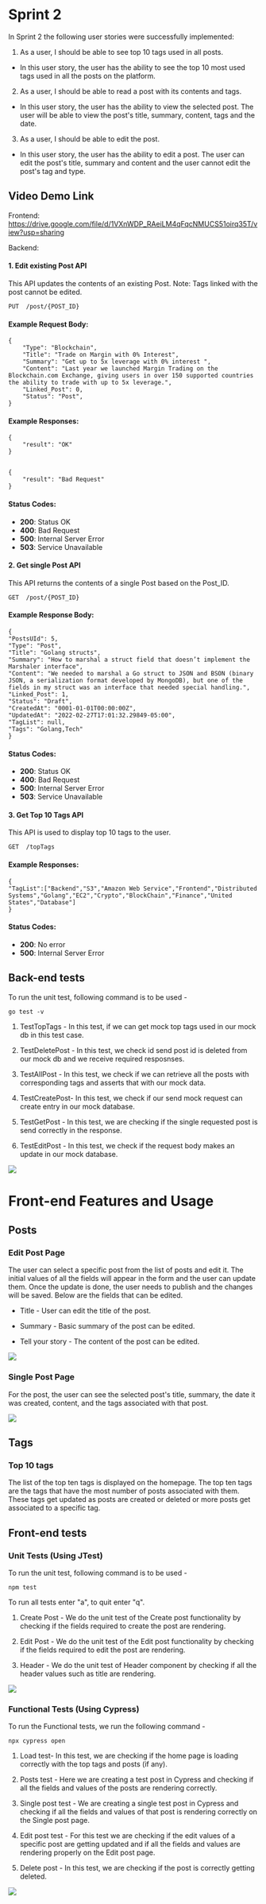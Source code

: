 
  

# Sprint 2

  

In Sprint 2 the following user stories were successfully implemented:

1. As a user, I should be able to see top 10 tags used in all posts.

* In this user story, the user has the ability to see the top 10 most used tags used in all the posts on the platform.

2. As a user, I should be able to read a post with its contents and tags.

* In this user story, the user has the ability to view the selected post. The user will be able to view the post's title, summary, content, tags and the date.

3. As a user, I should be able to edit the post.

* In this user story, the user has the ability to edit a post. The user can edit the post's title, summary and content and the user cannot edit the post's tag and type.

  

## Video Demo Link

  
  

Frontend: https://drive.google.com/file/d/1VXnWDP_RAeiLM4qFqcNMUCS51oirq35T/view?usp=sharing

  

Backend:

#### 1. Edit existing Post API
This API updates the contents of an existing Post.
Note: Tags linked with the post cannot be edited.

    PUT  /post/{POST_ID}

#### Example Request Body:

    {	
        "Type": "Blockchain", 
        "Title": "Trade on Margin with 0% Interest",
        "Summary": "Get up to 5x leverage with 0% interest ",
        "Content": "Last year we launched Margin Trading on the Blockchain.com Exchange, giving users in over 150 supported countries the ability to trade with up to 5x leverage.",
        "Linked_Post": 0,
        "Status": "Post",
    }

#### Example Responses:

    {
        "result": "OK"
    }


    {
        "result": "Bad Request"
    }

#### Status Codes:

-   **200**: Status OK
-   **400**: Bad Request
-   **500**: Internal Server Error
-   **503**: Service Unavailable 


#### 2. Get single Post API
This API returns the contents of a single Post based on the Post_ID.

    GET  /post/{POST_ID}

#### Example Response Body:

    {	
    "PostsUId": 5,
    "Type": "Post",
    "Title": "Golang structs",
    "Summary": "How to marshal a struct field that doesn’t implement the Marshaler interface",
    "Content": "We needed to marshal a Go struct to JSON and BSON (binary JSON, a serialization format developed by MongoDB), but one of the fields in my struct was an interface that needed special handling.",
    "Linked_Post": 1,
    "Status": "Draft",
    "CreatedAt": "0001-01-01T00:00:00Z",
    "UpdatedAt": "2022-02-27T17:01:32.29849-05:00",
    "TagList": null,
    "Tags": "Golang,Tech"
    }

#### Status Codes:

-   **200**: Status OK
-   **400**: Bad Request
-   **500**: Internal Server Error
-   **503**: Service Unavailable 


#### 3. Get Top 10 Tags API
This API is used to display top 10 tags to the user.

    GET  /topTags

#### Example Responses:

    {
    "TagList":["Backend","S3","Amazon Web Service","Frontend","Distributed Systems","Golang","EC2","Crypto","BlockChain","Finance","United States","Database"]
    }

#### Status Codes:

-   **200**: No error
-   **500**: Internal Server Error


## Back-end tests

To run the unit test, following command is to be used -

    go test -v

1. TestTopTags - In this test, if we can get mock top tags used in our mock db in this test case.

2. TestDeletePost  - In this test, we check id send post id is deleted from our mock db and we receive required resposnses.

3. TestAllPost - In this test, we check if we can retrieve all the posts with corresponding tags and asserts that with our mock data.

4. TestCreatePost- In this test, we check if our send mock request can create entry in our mock database.

5. TestGetPost - In this test, we are checking if the single requested post is send correctly in the response.

6. TestEditPost - In this test, we check if the request body makes an update in our mock database.

![](Backend_Features_TestCases.png)
 

# Front-end Features and Usage

## Posts

  

### Edit Post Page

  

The user can select a specific post from the list of posts and edit it. The initial values of all the fields will appear in the form and the user can update them. Once the update is done, the user needs to publish and the changes will be saved. Below are the fields that can be edited.

  

- Title - User can edit the title of the post.

- Summary - Basic summary of the post can be edited.

- Tell your story - The content of the post can be edited.


![](EditPost.gif)

  
  

### Single Post Page

  

For the post, the user can see the selected post's title, summary, the date it was created, content, and the tags associated with that post.

![](SinglePostPage.gif)

  

## Tags

  

### Top 10 tags

  

The list of the top ten tags is displayed on the homepage. The top ten tags are the tags that have the most number of posts associated with them. These tags get updated as posts are created or deleted or more posts get associated to a specific tag.

## Front-end tests

### Unit Tests (Using JTest)

To run the unit test, following command is to be used -

  

    npm test

To run all tests enter "a", to quit enter "q".
  

1. Create Post - We do the unit test of the Create post functionality by checking if the fields required to create the post are rendering.

2. Edit Post - We do the unit test of the Edit post functionality by checking if the fields required to edit the post are rendering.

3. Header - We do the unit test of Header component by checking if all the header values such as title are rendering.

![](JTestUnitTests.png)

### Functional Tests (Using Cypress)

To run the Functional tests, we run the following command -

    npx cypress open  

1. Load test- In this test, we are checking if the home page is loading correctly with the top tags and posts (if any).

2. Posts test - Here we are creating a test post in Cypress and checking if all the fields and values of the posts are rendering correctly.

3. Single post test - We are creating a single test post in Cypress and checking if all the fields and values of that post is rendering correctly on the Single post page.

4. Edit post test - For this test we are checking if the edit values of a specific post are getting updated and if all the fields and values are rendering properly on the Edit post page.

5. Delete post - In this test, we are checking if the post is correctly getting deleted.

![](CypressFunctionalTests.png)

